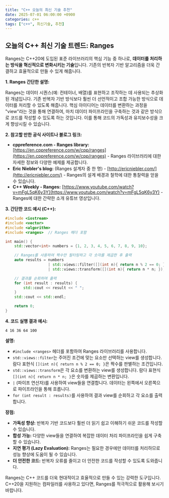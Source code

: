 ```yaml
---
title: "C++ 오늘의 최신 기술 추천"
date: 2025-07-01 06:00:00 +0900
categories: c++
tags: ["c++", 최신기술, 추천]
---
```


## 오늘의 C++ 최신 기술 트렌드: **Ranges**

Ranges는 C++20에 도입된 표준 라이브러리의 핵심 기능 중 하나로, **데이터를 처리하는 방식을 혁신적으로 변화시키는 기술**입니다. 기존의 반복자 기반 알고리즘을 더욱 간결하고 효율적으로 만들 수 있게 해줍니다.

**1. Ranges 간단한 설명:**

Ranges는 데이터 시퀀스(예: 컨테이너, 배열)를 표현하고 조작하는 데 사용되는 추상화된 개념입니다.  기존 반복자 기반 방식보다 훨씬 더 선언적이고 조합 가능한 방식으로 데이터를 처리할 수 있도록 해줍니다. 핵심 아이디어는 데이터를 변환하는 과정을 "view"라는 것을 통해 연결하여, 마치 데이터 파이프라인을 구축하는 것과 같은 방식으로 코드를 작성할 수 있도록 하는 것입니다.  이를 통해 코드의 가독성과 유지보수성을 크게 향상시킬 수 있습니다.

**2. 참고할 만한 공식 사이트나 블로그 링크:**

*   **cppreference.com - Ranges library:** [https://en.cppreference.com/w/cpp/ranges](https://en.cppreference.com/w/cpp/ranges) - Ranges 라이브러리에 대한 자세한 정보와 다양한 예제를 제공합니다.
*   **Eric Niebler's blog:** (Ranges 설계자 중 한 명) - [http://ericniebler.com/](http://ericniebler.com/) - Ranges의 설계 배경과 철학에 대한 통찰력을 얻을 수 있습니다.
*   **C++ Weekly - Ranges:** [https://www.youtube.com/watch?v=mFgL5qK6y3Y](https://www.youtube.com/watch?v=mFgL5qK6y3Y) - Ranges에 대한 간략한 소개 유튜브 영상입니다.

**3. 간단한 코드 예시 (C++):**

```cpp
#include <iostream>
#include <vector>
#include <algorithm>
#include <ranges>  // Ranges 헤더 포함

int main() {
    std::vector<int> numbers = {1, 2, 3, 4, 5, 6, 7, 8, 9, 10};

    // Ranges를 사용하여 짝수만 필터링하고 각 숫자를 제곱한 후 출력
    auto results = numbers
                   | std::views::filter([](int n){ return n % 2 == 0; }) // 짝수 필터링
                   | std::views::transform([](int n){ return n * n; });   // 제곱

    // 결과를 순회하며 출력
    for (int result : results) {
        std::cout << result << " ";
    }
    std::cout << std::endl;

    return 0;
}
```

**4. 코드 실행 결과 예시:**

```
4 16 36 64 100
```

**설명:**

*   `#include <ranges>` 헤더를 포함하여 Ranges 라이브러리를 사용합니다.
*   `std::views::filter`는 주어진 조건에 맞는 요소만 선택하는 view를 생성합니다. 람다 표현식 `[](int n){ return n % 2 == 0; }`은 짝수를 판별하는 조건입니다.
*   `std::views::transform`은 각 요소를 변환하는 view를 생성합니다. 람다 표현식 `[](int n){ return n * n; }`은 숫자를 제곱하는 변환입니다.
*   `|` (파이프 연산자)를 사용하여 view들을 연결합니다.  데이터는 왼쪽에서 오른쪽으로 파이프라인을 통해 흐릅니다.
*   `for (int result : results)`를 사용하여 결과 view를 순회하고 각 요소를 출력합니다.

**장점:**

*   **가독성 향상:**  반복자 기반 코드보다 훨씬 더 읽기 쉽고 이해하기 쉬운 코드를 작성할 수 있습니다.
*   **합성 가능:**  다양한 view들을 연결하여 복잡한 데이터 처리 파이프라인을 쉽게 구축할 수 있습니다.
*   **지연 평가 (Lazy Evaluation):** Ranges는 필요한 경우에만 데이터를 처리하므로 성능 향상에 도움이 될 수 있습니다.
*   **더 안전한 코드:**  반복자 오류를 줄이고 더 안전한 코드를 작성할 수 있도록 도와줍니다.

Ranges는 C++ 코드를 더욱 현대적이고 효율적으로 만들 수 있는 강력한 도구입니다.  C++20을 지원하는 컴파일러를 사용하고 있다면, Ranges를 적극적으로 활용해 보시기 바랍니다.

